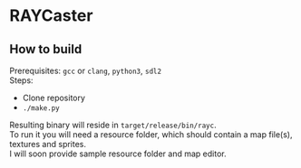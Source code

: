 # RAYCaster

## How to build
Prerequisites: `gcc` or `clang`, `python3`, `sdl2`  
Steps:  
  - Clone repository
  - `./make.py`

Resulting binary will reside in `target/release/bin/rayc`.  
To run it you will need a resource folder, which should contain a map file(s), textures and sprites.  
I will soon provide sample resource folder and map editor.  

